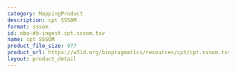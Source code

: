 ```yaml
---
category: MappingProduct
description: cpt SSSOM
format: sssom
id: obo-db-ingest.cpt.sssom.tsv
name: cpt SSSOM
product_file_size: 977
product_url: https://w3id.org/biopragmatics/resources/cpt/cpt.sssom.tsv
layout: product_detail
---
```

